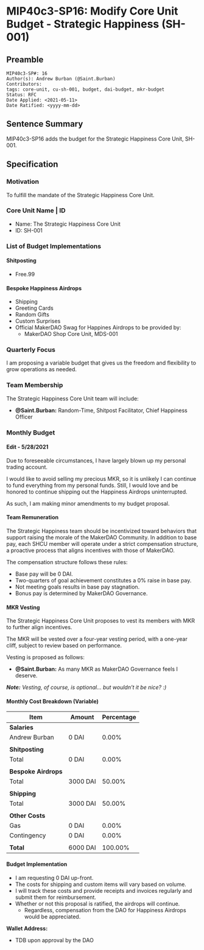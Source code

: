 # MIP40c3-SP16: Modify Core Unit Budget - Strategic Happiness (SH-001)

## Preamble

```
MIP40c3-SP#: 16
Author(s): Andrew Burban (@Saint.Burban)
Contributors:
tags: core-unit, cu-sh-001, budget, dai-budget, mkr-budget
Status: RFC
Date Applied: <2021-05-11>
Date Ratified: <yyyy-mm-dd>
```

## Sentence Summary

MIP40c3-SP16 adds the budget for the Strategic Happiness Core Unit, SH-001.

## Specification

### Motivation

To fulfill the mandate of the Strategic Happiness Core Unit.

### Core Unit Name | ID

* Name: The Strategic Happiness Core Unit
* ID: SH-001

### List of Budget Implementations

#### Shitposting

- Free.99

#### Bespoke Happiness Airdrops

- Shipping
- Greeting Cards
- Random Gifts
- Custom Surprises
- Official MakerDAO Swag for Happines Airdrops to be provided by:
    -  MakerDAO Shop Core Unit, MDS-001

### Quarterly Focus

I am proposing a variable budget that gives us the freedom and flexibility to grow operations as needed.

### Team Membership

The Strategic Happiness Core Unit team will include:

- **@Saint.Burban:** Random-Time, Shitpost Facilitator, Chief Happiness Officer

### Monthly Budget

#### Edit - 5/28/2021

Due to foreseeable circumstances, I have largely blown up my personal trading account.

I would like to avoid selling my precious MKR, so it is unlikely I can continue to fund everything from my personal funds. Still, I would love and be honored to continue shipping out the Happiness Airdrops uninterrupted.

As such, I am making minor amendments to my budget proposal.

#### Team Remuneration

The Strategic Happiness team should be incentivized toward behaviors that support raising the morale of the MakerDAO Community. In addition to base pay, each SHCU member will operate under a strict compensation structure, a proactive process that aligns incentives with those of MakerDAO.

The compensation structure follows these rules:

- Base pay will be 0 DAI.
- Two-quarters of goal achievement constitutes a 0% raise in base pay.
- Not meeting goals results in base pay stagnation.
- Bonus pay is determined by MakerDAO Governance.

#### MKR Vesting

The Strategic Happiness Core Unit proposes to vest its members with MKR to further align incentives.

The MKR will be vested over a four-year vesting period, with a one-year cliff, subject to review based on performance.

Vesting is proposed as follows:

- **@Saint.Burban:** As many MKR as MakerDAO Governance feels I deserve.

***Note:** Vesting, of course, is optional… but wouldn’t it be nice? :)*

#### Monthly Cost Breakdown (Variable)

| Item | Amount | Percentage |
| --- | --- | ---
| **Salaries** |
|Andrew Burban | 0 DAI | 0.00% |
|||
|**Shitposting**||
| Total | 0 DAI | 0.00% |
|||
|**Bespoke Airdrops**||
| Total | 3000 DAI | 50.00% |
|||
|**Shipping**||
| Total | 3000 DAI | 50.00% |
|||
|**Other Costs**||
|Gas|0 DAI| 0.00% |
|Contingency|0 DAI| 0.00% |
|||
|**Total**| 6000 DAI| 100.00% |

#### Budget Implementation

- I am requesting 0 DAI up-front.
- The costs for shipping and custom items will vary based on volume.
- I will track these costs and provide receipts and invoices regularly and submit them for reimbursement.
- Whether or not this proposal is ratified, the airdrops will continue.
    - Regardless, compensation from the DAO for Happiness Airdrops would be appreciated.

**Wallet Address:**
- TDB upon approval by the DAO
